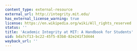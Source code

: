 ```yaml
---
content_type: external-resource
external_url: http://integrity.mit.edu/
has_external_license_warning: true
license: https://en.wikipedia.org/wiki/All_rights_reserved
status: ''
title: 'Academic Integrity at MIT: A Handbook for Students'
uid: bda7cf13-bc22-45f5-83b8-82e241f3d444
wayback_url: ''
---
```

